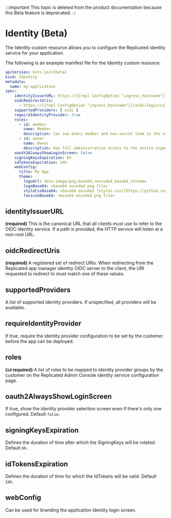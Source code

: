 :::important
This topic is deleted from the product documentation because this Beta feature is deprecated.
:::

# Identity (Beta)

The Identity custom resource allows you to configure the Replicated identity service for your application.

The following is an example manifest file for the Identity custom resource:

```yaml
apiVersion: kots.io/v1beta1
kind: Identity
metadata:
  name: my-application
spec:
    identityIssuerURL: https://{{repl ConfigOption "ingress_hostname"}}/dex
    oidcRedirectUris:
      - https://{{repl ConfigOption "ingress_hostname"}}/oidc/login/callback
    supportedProviders: [ oidc ]
    requireIdentityProvider: true
    roles:
      - id: member
        name: Member
        description: Can see every member and non-secret team in the organization.
      - id: owner
        name: Owner
        description: Has full administrative access to the entire organization.
    oauth2AlwaysShowLoginScreen: false
    signingKeysExpiration: 6h
    idTokensExpiration: 24h
    webConfig:
      title: My App
      theme:
        logoUrl: data:image/png;base64,<encoded_base64_stream>
        logoBase64: <base64 encoded png file>
        styleCssBase64: <base64 encoded [styles.css](https://github.com/dexidp/dex/blob/v2.27.0/web/themes/coreos/styles.css) file>
        faviconBase64: <base64 encoded png file>
```

## identityIssuerURL
**(required)** This is the canonical URL that all clients must use to refer to the OIDC identity service.
If a path is provided, the HTTP service will listen at a non-root URL.

## oidcRedirectUris
**(required)** A registered set of redirect URIs.
When redirecting from the Replicated app manager identity OIDC server to the client, the URI requested to redirect to must match one of these values.

## supportedProviders
A list of supported identity providers.
If unspecified, all providers will be available.

## requireIdentityProvider
If true, require the identity provider configuration to be set by the customer before the app can be deployed.

## roles
**(`id` required)** A list of roles to be mapped to identity provider groups by the customer on the Replicated Admin Console identity service configuration page.

## oauth2AlwaysShowLoginScreen
If true, show the identity provider selection screen even if there's only one configured.
Default `false`.

## signingKeysExpiration
Defines the duration of time after which the SigningKeys will be rotated.
Default `6h`.

## idTokensExpiration
Defines the duration of time for which the IdTokens will be valid.
Default `24h`.

## webConfig
Can be used for branding the application identity login screen.
